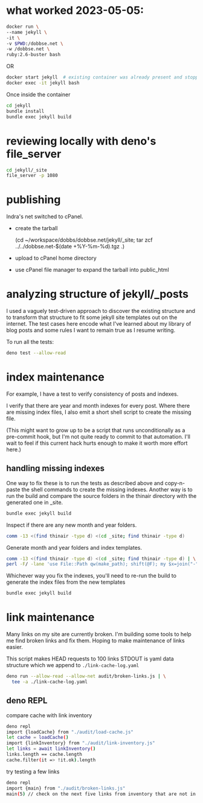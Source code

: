 # what worked 2023-05-05:

``` bash
docker run \
--name jekyll \
-it \
-v $PWD:/dobbse.net \
-w /dobbse.net \
ruby:2.6-buster bash
```

OR

``` bash
docker start jekyll  # existing container was already present and stopped
docker exec -it jekyll bash
```

Once inside the container

``` bash
cd jekyll
bundle install
bundle exec jekyll build
```

# reviewing locally with deno's file_server
``` bash
cd jekyll/_site
file_server -p 1080
```

# publishing

Indra's net switched to cPanel.

- create the tarball

    (cd ~/workspace/dobbs/dobbse.net/jekyll/_site;
     tar zcf ../../dobbse.net-$(date +%Y-%m-%d).tgz .)

- upload to cPanel home directory
- use cPanel file manager to expand the tarball into public_html

# analyzing structure of jekyll/_posts

I used a vaguely test-driven approach to discover the existing
structure and to transform that structure to fit some jekyll site
templates out on the internet. The test cases here encode what I've
learned about my library of blog posts and some rules I want to remain
true as I resume writing.

To run all the tests:
``` bash
deno test --allow-read
```

# index maintenance

For example, I have a test to verify consistency of posts and indexes.

I verify that there are year and month indexes for every post. Where
there are missing index files, I also emit a short shell script to
create the missing file.

(This might want to grow up to be a script that runs unconditionally
as a pre-commit hook, but I'm not quite ready to commit to that
automation. I'll wait to feel if this current hack hurts enough to
make it worth more effort here.)

## handling missing indexes

One way to fix these is to run the tests as described above and
copy-n-paste the shell commands to create the missing indexes.
Another way is to run the build and compare the source folders in the
thinair directory with the generated one in _site.

``` bash
bundle exec jekyll build
```

Inspect if there are any new month and year folders.

``` bash
comm -13 <(find thinair -type d) <(cd _site; find thinair -type d)
```

Generate month and year folders and index templates.

``` bash
comm -13 <(find thinair -type d) <(cd _site; find thinair -type d) | \
perl -F/ -lane 'use File::Path qw(make_path); shift(@F); my $x=join("-", @F); my $FH=qq{./$_/index.html}; make_path($_); open(FH, ">",$FH); print FH "---\n", "layout: periodic\n", $x=~/-/ ? "month" : "year", qq{: "$x"\n}, "---"'
```

Whichever way you fix the indexes, you'll need to re-run the build to
generate the index files from the new templates

``` bash
bundle exec jekyll build
```

# link maintenance

Many links on my site are currently broken. I'm building some tools to
help me find broken links and fix them. Hoping to make maintenance of
links easier.

This script makes HEAD requests to 100 links STDOUT is yaml data
structure which we append to `./link-cache-log.yaml`

``` bash
deno run --allow-read --allow-net audit/broken-links.js | \
  tee -a ./link-cache-log.yaml
```

## deno REPL

compare cache with link inventory

``` bash
deno repl
import {loadCache} from "./audit/load-cache.js"
let cache = loadCache()
import {linkInventory} from "./audit/link-inventory.js"
let links = await linkInventory()
links.length == cache.length
cache.filter(it => !it.ok).length
```

try testing a few links

``` bash
deno repl
import {main} from "./audit/broken-links.js"
main(5) // check on the next five links from inventory that are not in cache
```
